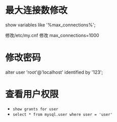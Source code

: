# 最大连接数修改

show variables like '%max_connections%';

修改/etc/my.cnf 修改 max_connections=1000

# 修改密码

 alter user 'root'@'localhost' identified by '123';

# 查看用户权限

* `show grants for user`
* `select * from mysql.user where user = 'user'`
